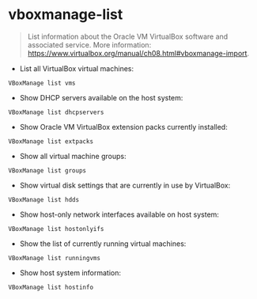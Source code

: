 # vboxmanage-list

> List information about the Oracle VM VirtualBox software and associated service.
> More information: <https://www.virtualbox.org/manual/ch08.html#vboxmanage-import>.

- List all VirtualBox virtual machines:

`VBoxManage list vms`

- Show DHCP servers available on the host system:

`VBoxManage list dhcpservers`

- Show Oracle VM VirtualBox extension packs currently installed:

`VBoxManage list extpacks`

- Show all virtual machine groups:

`VBoxManage list groups`

- Show virtual disk settings that are currently in use by VirtualBox:

`VBoxManage list hdds`

- Show host-only network interfaces available on host system:

`VBoxManage list hostonlyifs`

- Show the list of currently running virtual machines:

`VBoxManage list runningvms`

- Show host system information:

`VBoxManage list hostinfo`
